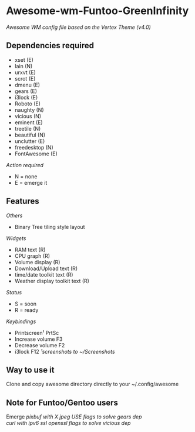 # Awesome-wm-Funtoo-GreenInfinity
_Awesome WM config file based on the Vertex Theme (v4.0)_

## Dependencies required 
- xset        (E) 
- lain        (N) 
- urxvt       (E) 
- scrot       (E) 
- dmenu       (E) 
- gears       (E) 
- i3lock      (E) 
- Roboto      (E) 
- naughty     (N) 
- vicious     (N) 
- eminent     (E) 
- treetile    (N) 
- beautiful   (N) 
- unclutter   (E) 
- freedesktop (N) 
- FontAwesome (E) 

_Action required_ 
- N = none 
- E = emerge it 

## Features
_Others_
- Binary Tree tiling style layout 

_Widgets_ 
- RAM text                      (R) 
- CPU graph                     (R) 
- Volume display                (R) 
- Download/Upload text          (R) 
- time/date toolkit text        (R) 
- Weather display toolkit text  (R) 

_Status_ 
- S = soon 
- R = ready 

_Keybindings_ 
- Printscreen¹ PrtSc 
- Increase volume F3 
- Decrease volume F2 
- i3lock F12 
_¹screenshots to ~/Screenshots_  

## Way to use it
Clone and copy awesome directory directly to your ~/.config/awesome  

## Note for Funtoo/Gentoo users  
Emerge
_pixbuf with X jpeg USE flags to solve gears dep_  
_curl with ipv6 ssl openssl flags to solve vicious dep_  
